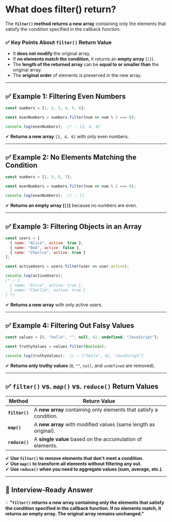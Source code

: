 # What does filter() return?

The **`filter()` method returns a new array** containing only the elements that satisfy the condition specified in the callback function.  

### **✅ Key Points About `filter()` Return Value**  
- It **does not modify** the original array.  
- If **no elements match the condition**, it returns an **empty array** (`[]`).  
- The **length of the returned array** can be **equal to or smaller than** the original array.  
- The **original order** of elements is preserved in the new array.

---

## **✅ Example 1: Filtering Even Numbers**
```javascript
const numbers = [1, 2, 3, 4, 5, 6];

const evenNumbers = numbers.filter(num => num % 2 === 0);

console.log(evenNumbers);  // ✅ [2, 4, 6]
```
✔ **Returns a new array** `[2, 4, 6]` with only even numbers.  

---

## **✅ Example 2: No Elements Matching the Condition**
```javascript
const numbers = [1, 3, 5, 7];

const evenNumbers = numbers.filter(num => num % 2 === 0);

console.log(evenNumbers);  // ✅ []
```
✔ **Returns an empty array (`[]`)** because no numbers are even.

---

## **✅ Example 3: Filtering Objects in an Array**
```javascript
const users = [
  { name: "Alice", active: true },
  { name: "Bob", active: false },
  { name: "Charlie", active: true }
];

const activeUsers = users.filter(user => user.active);

console.log(activeUsers);
/* ✅ [
  { name: "Alice", active: true },
  { name: "Charlie", active: true }
] */
```
✔ **Returns a new array** with only active users.

---

## **✅ Example 4: Filtering Out Falsy Values**
```javascript
const values = [0, "hello", "", null, 42, undefined, "JavaScript"];

const truthyValues = values.filter(Boolean);

console.log(truthyValues);  // ✅ ["hello", 42, "JavaScript"]
```
✔ **Returns only truthy values** (`0`, `""`, `null`, and `undefined` are removed).

---

## **✅ `filter()` vs. `map()` vs. `reduce()` Return Values**
| Method  | Return Value |
|---------|-------------|
| **`filter()`**  | A **new array** containing only elements that satisfy a condition. |
| **`map()`**  | A **new array** with modified values (same length as original). |
| **`reduce()`**  | A **single value** based on the accumulation of elements. |

✔ **Use `filter()` to remove elements that don't meet a condition.**  
✔ **Use `map()` to transform all elements without filtering any out.**  
✔ **Use `reduce()` when you need to aggregate values (sum, average, etc.).**

---

## **📌 Interview-Ready Answer**  
💡 **"`filter()` returns a new array containing only the elements that satisfy the condition specified in the callback function. If no elements match, it returns an empty array. The original array remains unchanged."**  

